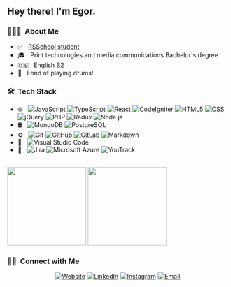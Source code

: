 <h2> Hey there! I'm Egor.</h2>

<h3> 👨🏻‍💻 &nbsp;About Me </h3>

- ✅ &nbsp; [RSSchool student](https://app.rs.school/certificate/sqp8jn58)
- 🎓 &nbsp; Print technologies and media communications Bachelor's degree 
- 🇬🇧 &nbsp; English B2
- 🥁 &nbsp; Fond of playing drums!

<h3> 🛠 &nbsp;Tech Stack</h3>

- 🌐 &nbsp;
  ![JavaScript](https://img.shields.io/badge/-JavaScript-333333?style=flat&logo=javascript)
  ![TypeScript](https://img.shields.io/badge/-TypeScript-333333?style=flat&logo=typescript)
  ![React](https://img.shields.io/badge/-React-333333?style=flat&logo=react)
  ![CodeIgniter](https://img.shields.io/badge/-CodeIgniter-333333?style=flat&logo=codeigniter)
  ![HTML5](https://img.shields.io/badge/-HTML5-333333?style=flat&logo=HTML5)
  ![CSS](https://img.shields.io/badge/-CSS-333333?style=flat&logo=CSS3&logoColor=1572B6)
  ![jQuery](https://img.shields.io/badge/-jQuery-333333?style=flat&logo=jquery&logoColor=563D7C)
  ![PHP](https://img.shields.io/badge/-PHP-333333?style=flat&logo=php&logoColor=563D7C)
  ![Redux](https://img.shields.io/badge/-Redux-333333?style=flat&logo=redux)
  ![Node.js](https://img.shields.io/badge/-Node.js-333333?style=flat&logo=node.js)
- 🛢 &nbsp;
  ![MongoDB](https://img.shields.io/badge/-MongoDB-333333?style=flat&logo=mongodb)
  ![PostgreSQL](https://img.shields.io/badge/-PostgreSQL-333333?style=flat&logo=postgresql)
- ⚙️ &nbsp;
  ![Git](https://img.shields.io/badge/-Git-333333?style=flat&logo=git)
  ![GitHub](https://img.shields.io/badge/-GitHub-333333?style=flat&logo=github)
  ![GitLab](https://img.shields.io/badge/-GitLab-333333?style=flat&logo=gitlab)
  ![Markdown](https://img.shields.io/badge/-Markdown-333333?style=flat&logo=markdown)
- 🔧 &nbsp;
  ![Visual Studio Code](https://img.shields.io/badge/-Visual%20Studio%20Code-333333?style=flat&logo=visual-studio-code&logoColor=007ACC)
- 🚩 &nbsp;
  ![Jira](https://img.shields.io/badge/-Jira-333333?style=flat&logo=jira)
  ![Microsoft Azure](https://img.shields.io/badge/-Azure-333333?style=flat&logo=microsoft-azure)
  ![YouTrack](https://img.shields.io/badge/-YouTrack-333333?style=flat&logo=jetbrains)

<br/>

<a href="https://github.com/ZnoGouDj">
  <img height="180em" src="https://github-readme-stats.vercel.app/api?username=ZnoGouDj&theme=buefy&show_icons=true" />
  <img height="180em" src="https://github-readme-stats.vercel.app/api/top-langs/?username=ZnoGouDj&theme=buefy&layout=compact" />
</a>

<br/>

<h3> 🤝🏻 &nbsp;Connect with Me </h3>

<p align="center">
<a href="https://znogoud.netlify.app/"><img alt="Website" src="https://img.shields.io/badge/Website-www.znogoud.com-blue?style=flat-square&logo=google-chrome"></a>
<a href="https://www.linkedin.com/in/znogoud/"><img alt="LinkedIn" src="https://img.shields.io/badge/LinkedIn-Egor%20Sorokin%20-blue?style=flat-square&logo=linkedin"></a>
<a href="https://www.instagram.com/znogoud/"><img alt="Instagram" src="https://img.shields.io/badge/Instagram-znogoud-blue?style=flat-square&logo=instagram"></a>
<a href="mailto:znogoud3@gmail.com"><img alt="Email" src="https://img.shields.io/badge/Email-znogoud3@gmail.com-blue?style=flat-square&logo=gmail"></a>
</p>
